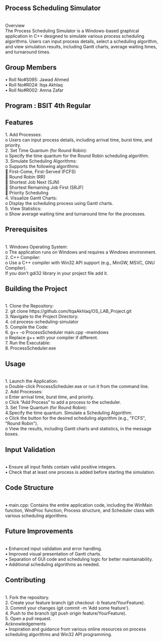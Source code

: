 
<h2> Process Scheduling Simulator </h2><br>
Overview <br>
The Process Scheduling Simulator is a Windows-based graphical application in C++ designed to simulate various process scheduling algorithms. Users can input process details, select a scheduling algorithm, and view simulation results, including Gantt charts, average waiting times, and turnaround times.
<h2>Group Members </h2>
•	Roll No#S095: Jawad Ahmed <br>
•	Roll No#R024: Itqa Akhlaq<br>
•	Roll No#R002: Amna Zafar<br>
<h2>Program : 
BSIT 4th Regular </h2>
<h2>Features </h2>
1.	Add Processes: <br>
o	Users can input process details, including arrival time, burst time, and priority. <br>
2.	Set Time Quantum (for Round Robin): <br>
o	Specify the time quantum for the Round Robin scheduling algorithm. <br>
3.	Simulate Scheduling Algorithms: <br>
o	Supports the following algorithms: <br>
	First-Come, First-Served (FCFS)<br>
	Round Robin (RR)<br>
	Shortest Job Next (SJN) <br>
	Shortest Remaining Job First (SRJF)<br>
	Priority Scheduling<br>
4.	Visualize Gantt Charts:<br> 
o	Display the scheduling process using Gantt charts.<br>
5.	View Statistics: <br>
o	Show average waiting time and turnaround time for the processes.<br>
<h2>Prerequisites </h2><br>
1.	Windows Operating System: <br>
o	The application runs on Windows and requires a Windows environment.<br>
2.	C++ Compiler: <br>
o	Use a C++ compiler with Win32 API support (e.g., MinGW, MSVC, GNU Compiler). <br> If you don't gdi32 library in your project file add it. <br>
<h2>Building the Project </h2> <br>
1.	Clone the Repository: <br>
2.	git clone https://github.com/ItqaAkhlaq/OS_LAB_Project.git <br>
3.	Navigate to the Project Directory: <br>
4.	cd process-scheduling-simulator <br>
5.	Compile the Code: <br>
6.	g++ -o ProcessScheduler main.cpp -mwindows<br>
o	Replace g++ with your compiler if different.<br>
7.	Run the Executable:<br>
8.	ProcessScheduler.exe<br>
<h2>Usage  </h2> <br>
1.	Launch the Application: <br>
o	Double-click ProcessScheduler.exe or run it from the command line. <br>
2.	Add Processes: <br>
o	Enter arrival time, burst time, and priority. <br>
o	Click “Add Process” to add a process to the scheduler. <br>
3.	Set Time Quantum (for Round Robin): <br>
4.Specify the time quantum. Simulate a Scheduling Algorithm:<br>
o	Click the button for the desired scheduling algorithm (e.g., "FCFS", "Round Robin").<br>
o	View the results, including Gantt charts and statistics, in the message boxes.<br>
<h2>Input Validation </h2><br>
•	Ensure all input fields contain valid positive integers. <br>
•	Check that at least one process is added before starting the simulation. <br>
<h2>Code Structure </h2><br>
•	main.cpp: Contains the entire application code, including the WinMain function, WndProc function, Process structure, and Scheduler class with various scheduling algorithms.<br>
<h2>Future Improvements </h2> <br>
•	Enhanced input validation and error handling.<br>
•	Improved visual presentation of Gantt charts. <br>
•	Separation of GUI code and scheduling logic for better maintainability. <br>
•	Additional scheduling algorithms as needed. <br>
<h2>Contributing </h2><br>
1.	Fork the repository. <br>
2.	Create your feature branch (git checkout -b feature/YourFeature). <br>
3.	Commit your changes (git commit -m 'Add some feature'). <br>
4.	Push to the branch (git push origin feature/YourFeature). <br>
5.	Open a pull request. <br>
Acknowledgements <br>
•	Inspiration and guidance from various online resources on process scheduling algorithms and Win32 API programming. <br>

